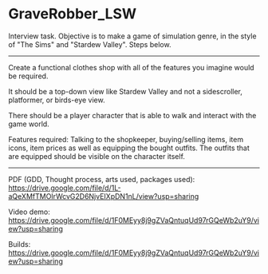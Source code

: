 # GraveRobber_LSW
Interview task. Objective is to make a game of simulation genre, in the style of "The Sims" and "Stardew Valley". Steps below.

--------

Create a functional clothes shop with all of the features you imagine would be required.

It should be a top-down view like Stardew Valley and not a sidescroller, platformer, or birds-eye view.

There should be a player character that is able to walk and interact with the game world.

Features required: Talking to the shopkeeper, buying/selling items, item icons, item prices as well as equipping the bought outfits. The outfits that are equipped should be visible on the character itself.

--------

PDF (GDD, Thought process, arts used, packages used): https://drive.google.com/file/d/1L-aQeXMfTMOIrWcvG2D6NjvEIXpDN1nL/view?usp=sharing

Video demo: https://drive.google.com/file/d/1F0MEyy8j9gZVaQntuqUd97rGQeWb2uY9/view?usp=sharing

Builds: https://drive.google.com/file/d/1F0MEyy8j9gZVaQntuqUd97rGQeWb2uY9/view?usp=sharing
